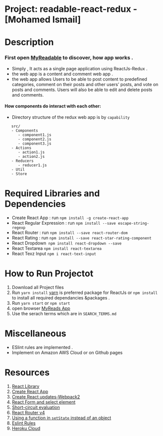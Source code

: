 
# Project: readable-react-redux - [Mohamed Ismail]

# Description
  
  ### First open [MyReadable](http://localhost:3000/) to discover, how app works .
  - Simply , It acts as a single page application using ReactJs-Redux .
  - the web app is a content and comment web app .
  - the web app allows  Users to be able to post content to predefined categories, comment on their posts and other users' posts, and vote on posts and comments. Users will also be able to edit and delete posts and comments.

  #### How  components do interact with each other:
- Directory structure of the redux web app is by  `capability`

``` 
   src/
   - Components
      - component1.js
      - component2.js
      - component3.js
   - Actions
      - action1.js
      - action2.js
   - Reducers
      - reducer1.js
   - Util
   - Store
```



# Required Libraries and Dependencies
   - Create React App : run `npm install -g create-react-app`
   - React Regular Expression : run `npm install --save escape-string-regexp`
   - React Router : run `npm install --save react-router-dom`
   - React Rating : run `npm install --save react-star-rating-component`
   - React Dropdown` npm install react-dropdown --save`
   - React Textarea `npm install react-textarea`
   - React Texz Input `npm i react-text-input`
# How to Run Projectot 
   1.  Download all Project files
   2.  Run `yarn install` [yarn](https://yarnpkg.com/en/) is preferred package for ReactJs or `npm install` to install all required dependancies &packages .
   3.  Run `yarn start`  or `npm start` 
   3.  open browser [MyReads App](http://localhost:3000/)
   4.  Use the serach terms which are in `SEARCH_TERMS.md`
 
# Miscellaneous
  - ESlint rules are implemented .
  - Implement on Amazon AWS Cloud or on Github pages 



# Resources
 
   1. [React Library](https://facebook.github.io/react/)
   2. [Create React App](https://facebook.github.io/react/blog/2016/07/22/create-apps-with-no-configuration.html)
   3. [Create React updates-Webpack2](https://facebook.github.io/react/blog/2017/05/18/whats-new-in-create-react-app.html)
   4. [React Form and select element](https://facebook.github.io/react/docs/forms.html)
   5. [Short-circuit evaluation](https://developer.mozilla.org/en-US/docs/Web/JavaScript/Reference/Operators/Logical_Operators#Short-circuit_evaluation)
   6. [React Router v4](https://tylermcginnis.com/build-your-own-react-router-v4/)
   7. [Using a function in `setState` instead of an object](https://medium.com/@shopsifter/using-a-function-in-setstate-instead-of-an-object-1f5cfd6e55d1)
   8. [Eslint Rules](http://eslint.org/)
   9. [Heroku Cloud](https://devcenter.heroku.com/)
